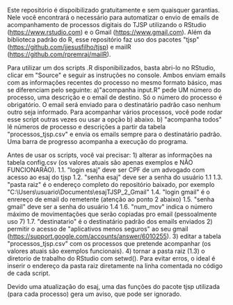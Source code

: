 Este repositório é dispoibilizado gratuitamente e sem quaisquer garantias. Nele você encontrará o necessário para automatizar o envio de emails de acompanhamento de processos digitais do TJSP utilizando o RStudio (https://www.rstudio.com) e o Gmail (https://www.gmail.com). Além da biblioteca padrão do R, esse repositório faz uso dos pacotes "tjsp" (https://github.com/jjesusfilho/tjsp) e mailR (https://github.com/rpremraj/mailR).

Para utilizar um dos scripts .R disponibilizados, basta abri-lo no RStudio, clicar em "Source" e seguir as instruções no console. Ambos enviam emails com as informações recentes do processo no mesmo formato básico, mas se diferenciam pelo seguinte:
		a)"acompanha input.R" pede UM número do processo, uma descrição e o email de destino. Só o número do processo é obrigatório. O email será enviado para o destinatário padrão caso nenhum outro seja informado. Para acompanhar vários processos, você pode rodar esse script outras vezes ou usar a opção b) abaixo.
		b) "acompanha todos" lê números de processo e descrições a partir da tabela "processos_tjsp.csv" e envia os emails sempre para o destinatário padrão. Uma barra de progresso acompanha a execução do programa.

Antes de usar os scripts, você vai precisar: 
	1) alterar as informações na tabela config.csv (os valores atuais são apenas exemplos e NÃO FUNCIONARÃO).
		1.1.	"login esaj" deve ser CPF de um advogado com acesso ao esaj do tjsp
		1.2.	"senha esaj" deve ser a senha do usuário 1.1
		1.3.	"pasta raiz" é o endereço completo do repositório baixado, por exemplo "C:\Users\usuario\Documents\esajTJSP_2_Gmail"
		1.4.	"login gmail" é o enrereço de email do remetente (atenção ao ponto 2 abaixo)
		1.5.	"senha gmail" deve ser a senha do usuário 1.4
		1.6.	"num_mov" indica o número máximo de movimentações que serão copiadas pro email (pessoalmente uso 7)
		1.7.	"destinatario" é o destinatário padrão dos emails enviados
	2) permitir o acesso de "aplicativos menos seguros" ao seu gmail (https://support.google.com/accounts/answer/6010255).
	3) editar a tabela "processos_tjsp.csv" com os processos que pretende acompanhar (os valores atuais são exemplos funcionais).
	4) tornar a pasta raiz (1.3) o diretorio de trabalho do RStudio com setwd(). Para evitar erros, o ideal é inserir o endereço da pasta raiz diretamente na linha comentada no código de cada script.

Devido uma atualização do esaj, uma das funções do pacote tjsp utilizada (para cada processo) gera um aviso, que pode ser ignorado.